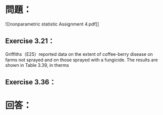 # 問題：
![[nonparametric statistic Assignment 4.pdf]]
## Exercise 3.21：
Griffiths（E25）reported data on the extent of coffee-berry disease on farms not sprayed and on those sprayed with a fungicide. The results are shown in Table 3.39, in therms 
## Exercise 3.36：
# 回答：